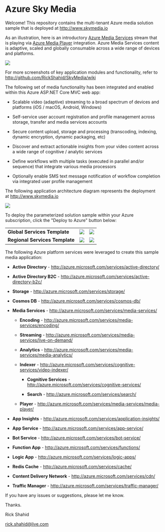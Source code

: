 # Azure Sky Media

Welcome! This repository contains the multi-tenant Azure media solution sample that is deployed at http://www.skymedia.io

As an illustration, here is an introductory <a href="http://azure.microsoft.com/services/media-services/" target="_blank">Azure Media Services</a> stream that is playing via <a href="http://azure.microsoft.com/services/media-services/media-player/" target="_blank">Azure Media Player</a> integration. Azure Media Services content is adaptive, scaled and globally consumable across a wide range of devices and platforms.

![](http://skymedia.blob.core.windows.net/img/Snip01.ApplicationWebSite.png)

For more screenshots of key application modules and functionality, refer to http://github.com/RickShahid/SkyMedia/wiki

The following set of media functionality has been integrated and enabled within this Azure ASP.NET Core MVC web app:

* Scalable video (adaptive) streaming to a broad spectrum of devices and platforms (iOS / macOS, Android, Windows)

* Self-service user account registration and profile management across storage, transfer and media services accounts

* Secure content upload, storage and processing (transcoding, indexing, dynamic encryption, dynamic packaging, etc)

* Discover and extract actionable insights from your video content across a wide range of cognitive / analytic services

* Define workflows with multiple tasks (executed in parallel and/or sequence) that integrate various media processors

* Optionally enable SMS text message notification of workflow completion via integrated user profile management

The following application architecture diagram represents the deployment at http://www.skymedia.io

![](http://skymedia.blob.core.windows.net/img/Snip02.ApplicationArchitecture.png)

To deploy the parameterized solution sample within your Azure subscription, click the "Deploy to Azure" button below:

<table>
  <tr>
    <td>
      <b>Global Services Template</b>
    </td>
    <td>
      <a href="https://portal.azure.com/#create/Microsoft.Template/uri/https%3A%2F%2Fraw.githubusercontent.com%2FRickShahid%2FSkyMedia%2Fmaster%2FResourceManager%2FTemplate.Global.json" title="Deploy Global Services" target="_blank"><img src="http://azuredeploy.net/deploybutton.png"></a>
    </td>
    <td>
      <a href="http://armviz.io/#/?load=https%3A%2F%2Fraw.githubusercontent.com%2FRickShahid%2FSkyMedia%2Fmaster%2FResourceManager%2FTemplate.Global.json" title="Visualize Global Services" target="_blank"><img src="http://armviz.io/visualizebutton.png"></a>
    </td>
  </tr>
  <tr>
    <td>
      <b>Regional Services Template</b>
    </td>
    <td>
      <a href="https://portal.azure.com/#create/Microsoft.Template/uri/https%3A%2F%2Fraw.githubusercontent.com%2FRickShahid%2FSkyMedia%2Fmaster%2FResourceManager%2FTemplate.Regional.json" title="Deploy Regional Services" target="_blank"><img src="http://azuredeploy.net/deploybutton.png"></a>
    </td>
    <td>
      <a href="http://armviz.io/#/?load=https%3A%2F%2Fraw.githubusercontent.com%2FRickShahid%2FSkyMedia%2Fmaster%2FResourceManager%2FTemplate.Regional.json" title="Visualize Regional Services" target="_blank"><img src="http://armviz.io/visualizebutton.png"></a>
    </td>
  </tr>
</table>

The following Azure platform services were leveraged to create this sample media application:

* **Active Directory** - http://azure.microsoft.com/services/active-directory/

* **Active Directory B2C** - http://azure.microsoft.com/services/active-directory-b2c/

* **Storage** - http://azure.microsoft.com/services/storage/

* **Cosmos DB** - http://azure.microsoft.com/services/cosmos-db/

* **Media Services** - http://azure.microsoft.com/services/media-services/

  * **Encoding** - http://azure.microsoft.com/services/media-services/encoding/

  * **Streaming** - http://azure.microsoft.com/services/media-services/live-on-demand/
  
  * **Analytics** - http://azure.microsoft.com/services/media-services/media-analytics/

  * **Indexer** - http://azure.microsoft.com/services/cognitive-services/video-indexer/

    * **Cognitive Services** - http://azure.microsoft.com/services/cognitive-services/

    * **Search** - http://azure.microsoft.com/services/search/

  * **Player** - http://azure.microsoft.com/services/media-services/media-player/

* **App Insights** - http://azure.microsoft.com/services/application-insights/

* **App Service** - http://azure.microsoft.com/services/app-service/

* **Bot Service** - http://azure.microsoft.com/services/bot-service/

* **Function App** - http://azure.microsoft.com/services/functions/

* **Logic App** - http://azure.microsoft.com/services/logic-apps/

* **Redis Cache** - http://azure.microsoft.com/services/cache/

* **Content Delivery Network** - http://azure.microsoft.com/services/cdn/

* **Traffic Manager** - http://azure.microsoft.com/services/traffic-manager/

If you have any issues or suggestions, please let me know.

Thanks.

Rick Shahid

rick.shahid@live.com
